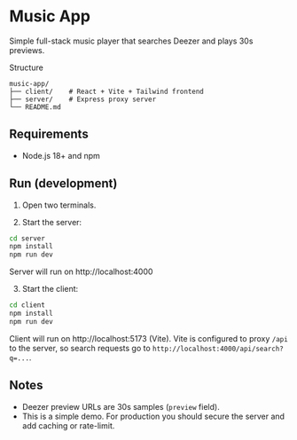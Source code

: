 # Music App

Simple full-stack music player that searches Deezer and plays 30s previews.

Structure
```
music-app/
├── client/    # React + Vite + Tailwind frontend
├── server/    # Express proxy server
└── README.md
```

## Requirements
- Node.js 18+ and npm

## Run (development)
1. Open two terminals.

2. Start the server:
```bash
cd server
npm install
npm run dev
```
Server will run on http://localhost:4000

3. Start the client:
```bash
cd client
npm install
npm run dev
```
Client will run on http://localhost:5173 (Vite). Vite is configured to proxy `/api` to the server, so search requests go to `http://localhost:4000/api/search?q=...`.

## Notes
- Deezer preview URLs are 30s samples (`preview` field).
- This is a simple demo. For production you should secure the server and add caching or rate-limit.
